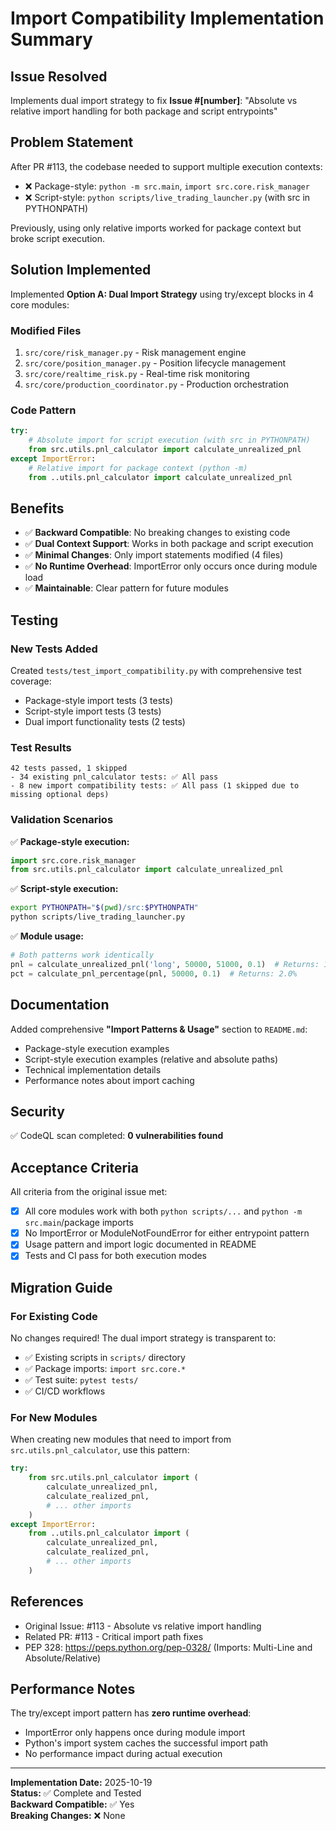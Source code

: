 # Import Compatibility Implementation Summary

## Issue Resolved
Implements dual import strategy to fix **Issue #[number]**: "Absolute vs relative import handling for both package and script entrypoints"

## Problem Statement
After PR #113, the codebase needed to support multiple execution contexts:
- ❌ Package-style: `python -m src.main`, `import src.core.risk_manager` 
- ❌ Script-style: `python scripts/live_trading_launcher.py` (with src in PYTHONPATH)

Previously, using only relative imports worked for package context but broke script execution.

## Solution Implemented
Implemented **Option A: Dual Import Strategy** using try/except blocks in 4 core modules:

### Modified Files
1. `src/core/risk_manager.py` - Risk management engine
2. `src/core/position_manager.py` - Position lifecycle management
3. `src/core/realtime_risk.py` - Real-time risk monitoring
4. `src/core/production_coordinator.py` - Production orchestration

### Code Pattern
```python
try:
    # Absolute import for script execution (with src in PYTHONPATH)
    from src.utils.pnl_calculator import calculate_unrealized_pnl
except ImportError:
    # Relative import for package context (python -m)
    from ..utils.pnl_calculator import calculate_unrealized_pnl
```

## Benefits
- ✅ **Backward Compatible**: No breaking changes to existing code
- ✅ **Dual Context Support**: Works in both package and script execution
- ✅ **Minimal Changes**: Only import statements modified (4 files)
- ✅ **No Runtime Overhead**: ImportError only occurs once during module load
- ✅ **Maintainable**: Clear pattern for future modules

## Testing
### New Tests Added
Created `tests/test_import_compatibility.py` with comprehensive test coverage:
- Package-style import tests (3 tests)
- Script-style import tests (3 tests)  
- Dual import functionality tests (2 tests)

### Test Results
```
42 tests passed, 1 skipped
- 34 existing pnl_calculator tests: ✅ All pass
- 8 new import compatibility tests: ✅ All pass (1 skipped due to missing optional deps)
```

### Validation Scenarios
✅ **Package-style execution:**
```python
import src.core.risk_manager
from src.utils.pnl_calculator import calculate_unrealized_pnl
```

✅ **Script-style execution:**
```bash
export PYTHONPATH="$(pwd)/src:$PYTHONPATH"
python scripts/live_trading_launcher.py
```

✅ **Module usage:**
```python
# Both patterns work identically
pnl = calculate_unrealized_pnl('long', 50000, 51000, 0.1)  # Returns: 100.0
pct = calculate_pnl_percentage(pnl, 50000, 0.1)  # Returns: 2.0%
```

## Documentation
Added comprehensive **"Import Patterns & Usage"** section to `README.md`:
- Package-style execution examples
- Script-style execution examples (relative and absolute paths)
- Technical implementation details
- Performance notes about import caching

## Security
✅ CodeQL scan completed: **0 vulnerabilities found**

## Acceptance Criteria
All criteria from the original issue met:

- [x] All core modules work with both `python scripts/...` and `python -m src.main`/package imports
- [x] No ImportError or ModuleNotFoundError for either entrypoint pattern
- [x] Usage pattern and import logic documented in README
- [x] Tests and CI pass for both execution modes

## Migration Guide
### For Existing Code
No changes required! The dual import strategy is transparent to:
- ✅ Existing scripts in `scripts/` directory
- ✅ Package imports: `import src.core.*`
- ✅ Test suite: `pytest tests/`
- ✅ CI/CD workflows

### For New Modules
When creating new modules that need to import from `src.utils.pnl_calculator`, use this pattern:

```python
try:
    from src.utils.pnl_calculator import (
        calculate_unrealized_pnl,
        calculate_realized_pnl,
        # ... other imports
    )
except ImportError:
    from ..utils.pnl_calculator import (
        calculate_unrealized_pnl,
        calculate_realized_pnl,
        # ... other imports
    )
```

## References
- Original Issue: #113 - Absolute vs relative import handling
- Related PR: #113 - Critical import path fixes
- PEP 328: https://peps.python.org/pep-0328/ (Imports: Multi-Line and Absolute/Relative)

## Performance Notes
The try/except import pattern has **zero runtime overhead**:
- ImportError only happens once during module import
- Python's import system caches the successful import path
- No performance impact during actual execution

---

**Implementation Date:** 2025-10-19  
**Status:** ✅ Complete and Tested  
**Backward Compatible:** ✅ Yes  
**Breaking Changes:** ❌ None
